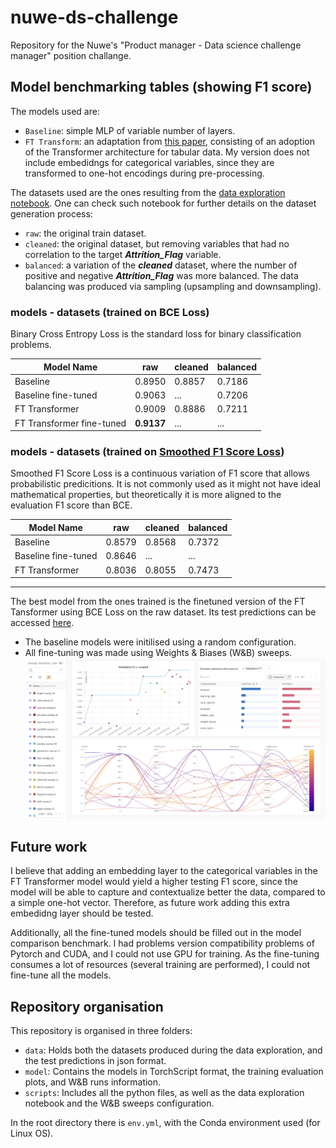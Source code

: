# nuwe-ds-challenge
Repository for the Nuwe's "Product manager - Data science challenge manager" position challange.


## Model benchmarking tables (showing F1 score)

The models used are:
- `Baseline`: simple MLP of variable number of layers.
- `FT Transform`: an adaptation from [this paper](https://arxiv.org/abs/2106.11959v2), consisting of an adoption of the Transformer architecture for tabular data. My version does not include embedidngs for categorical variables, since they are transformed to one-hot encodings during pre-processing.

The datasets used are the ones resulting from the [data exploration notebook](./scripts/data_exploration.ipynb). One can check such notebook for further details on the dataset generation process:
- `raw`: the original train dataset.
- `cleaned`: the original dataset, but removing variables that had no correlation to the target ___Attrition_Flag___ variable.
- `balanced`: a variation of the ___cleaned___ dataset, where the number of positive and negative ___Attrition_Flag___ was more balanced. The data balancing was produced via sampling (upsampling and downsampling).

### models - datasets (trained on BCE Loss)

Binary Cross Entropy Loss is the standard loss for binary classification problems.

| Model Name          | raw     | cleaned | balanced |
|---------------------|---------|---------|----------|
| Baseline            | 0.8950 | 0.8857 | 0.7186 |
| Baseline fine-tuned | 0.9063 | ...  | 0.7206 |
| FT Transformer      | 0.9009 | 0.8886 | 0.7211 |
| FT Transformer fine-tuned | **0.9137** | ... | ... |

### models - datasets (trained on [Smoothed F1 Score Loss](https://www.kaggle.com/code/rejpalcz/best-loss-function-for-f1-score-metric/notebook))

Smoothed F1 Score Loss is a continuous variation of F1 score that allows probabilistic predicitions. It is not commonly used as it might not have ideal mathematical properties, but theoretically it is more aligned to the evaluation F1 score than BCE.

| Model Name          | raw    | cleaned | balanced |
|---------------------|--------|---------|----------|
| Baseline            | 0.8579 | 0.8568 | 0.7372 |
| Baseline fine-tuned | 0.8646 | ...  | ... |
| FT Transformer      | 0.8036 | 0.8055 | 0.7473 |

-----

The best model from the ones trained is the finetuned version of the FT Tansformer using BCE Loss on the raw dataset. Its test predictions can be accessed [here](./predictions.json).

* The baseline models were initilised using a random configuration.
* All fine-tuning was made using Weights & Biases (W&B) sweeps.
![Weights & Biases sweep](./wand_sweep.png)


## Future work

I believe that adding an embedding layer to the categorical variables in the FT Transformer model would yield a higher testing F1 score, since the model will be able to capture and contextualize better the data, compared to a simple one-hot vector. Therefore, as future work adding this extra embedidng layer should be tested.

Additionally, all the fine-tuned models should be filled out in the model comparison benchmark. I had problems version compatibility problems of Pytorch and CUDA, and I could not use GPU for training. As the fine-tuning consumes a lot of resources (several training are performed), I could not fine-tune all the models.


## Repository organisation

This repository is organised in three folders:
- `data`: Holds both the datasets produced during the data exploration, and the test predictions in json format.
- `model`: Contains the models in TorchScript format, the training evaluation plots, and W&B runs information.
- `scripts`: Includes all the python files, as well as the data exploration notebook and the W&B sweeps configuration.

In the root directory there is `env.yml`, with the Conda environment used (for Linux OS).
